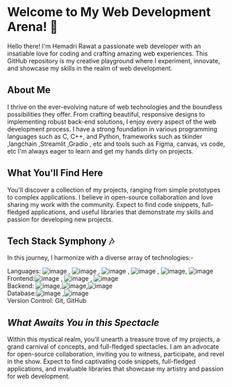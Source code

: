 # **Welcome to My Web Development Arena! 👋**
Hello there! I'm Hemadri Rawat a passionate web developer with an insatiable love for coding and crafting amazing web experiences. This GitHub repository is my creative playground where I experiment, innovate, and showcase my skills in the realm of web development.

## **About Me**
I thrive on the ever-evolving nature of web technologies and the boundless possibilities they offer. From crafting beautiful, responsive designs to implementing robust back-end solutions, I enjoy every aspect of the web development process. I have a strong foundation in various programming languages such as C, C++, and Python, frameworks such as tkinder ,langchain ,Streamlit ,Gradio , etc and tools such as Figma, canvas, vs code, etc I'm always eager to learn and get my hands dirty on projects.

## **What You'll Find Here**
You'll discover a collection of my projects, ranging from simple prototypes to complex applications. I believe in open-source collaboration and love sharing my work with the community. Expect to find code snippets, full-fledged applications, and useful libraries that demonstrate my skills and passion for developing new projects.

## **Tech Stack Symphony** 🎶
In this journey, I harmonize with a diverse array of technologies:-</br>

Languages: ![image](https://github.com/hemadrirawat/hemadrirawat/assets/89658652/ccee2546-4d17-420c-95ab-78cea3777aba)
, ![image](https://github.com/hemadrirawat/hemadrirawat/assets/89658652/1f1b519b-c2a5-47c0-99d6-1b8428595a8a)
, ![image](https://github.com/hemadrirawat/hemadrirawat/assets/89658652/cf4ad62a-701b-4076-9ac0-e2530de1055a)
, ![image](https://github.com/hemadrirawat/hemadrirawat/assets/89658652/2dbf0a9d-fc33-4329-9744-e37bb3996c05)
, ![image](https://github.com/hemadrirawat/hemadrirawat/assets/89658652/4cb87640-18f9-4e88-a31f-d18904d3efb7),
![image](https://github.com/hemadrirawat/hemadrirawat/assets/89658652/071c2c96-2eec-4dfe-b3ed-7a72867e2a7e)</br>
Frontend:![image](https://github.com/hemadrirawat/hemadrirawat/assets/89658652/ccee2546-4d17-420c-95ab-78cea3777aba)
, ![image](https://github.com/hemadrirawat/hemadrirawat/assets/89658652/1f1b519b-c2a5-47c0-99d6-1b8428595a8a)
, ![image](https://github.com/hemadrirawat/hemadrirawat/assets/89658652/cf4ad62a-701b-4076-9ac0-e2530de1055a)</br>
Backend: ![image](https://github.com/hemadrirawat/hemadrirawat/assets/89658652/b4ea0a8c-c73b-45a7-a8fd-2a359e0ce6b5),![image](https://github.com/hemadrirawat/hemadrirawat/assets/89658652/9019556c-4a4b-4c92-8773-d132cba32eb6),![image](https://github.com/hemadrirawat/hemadrirawat/assets/89658652/c2fdeb2f-583a-48e2-a173-be8f87c14015)
 </br>
Database:![image](https://github.com/hemadrirawat/hemadrirawat/assets/89658652/96a86935-b9eb-411e-9001-4d06483f9a95)
,![image](https://github.com/hemadrirawat/hemadrirawat/assets/89658652/924c75c9-52d1-4f40-b83e-f327ad609247)
 </br>
Version Control: Git, GitHub </br>

## *What Awaits You in this Spectacle*
Within this mystical realm, you'll unearth a treasure trove of my projects, a grand carnival of concepts, and full-fledged spectacles. I am an advocate for open-source collaboration, inviting you to witness, participate, and revel in the show. Expect to find captivating code snippets, full-fledged applications, and invaluable libraries that showcase my artistry and passion for web development.


